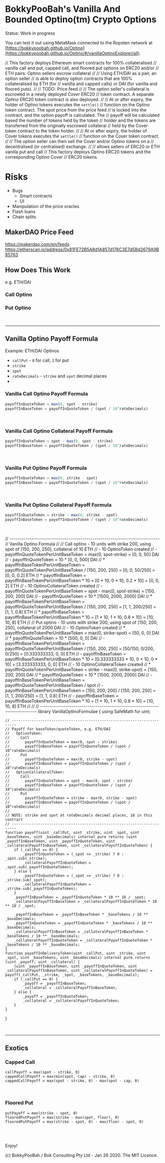 # BokkyPooBah's Vanilla And Bounded Optino(tm) Crypto Options


Status: Work in progress

You can test it out using MetaMask connected to the Ropsten network at [https://bokkypoobah.github.io/Optino](https://bokkypoobah.github.io/Optino/#/vanillaOptinoExplorer/all).

// This factory deploys Ethereum smart contracts for 100% collateralised
// vanilla call and put, capped call, and floored put options on ERC20 and/or
// ETH pairs. Optino sellers escrow collateral
//
// Using ETH/DAI as a pair, an option seller
// is able to deploy option contracts that are 100% collateralised by ETH (for
// vanilla and capped calls) or DAI (for vanilla and floored puts).
//
// TODO: Price feed
//
// The option seller's collateral is escrowed in a newly deployed *Cover* ERC20
// token contract. A separate *Optino* ERC20 token contract is also deployed.
//
// At or after expiry, the holder of Optino tokens executes the `settle()`
// function on the Optino token contract. The spot price from the price feed
// is locked into the contract, and the option payoff is calculated. The
// payoff will be calculated based the number of tokens held by the token
// holder and the tokens are transferred from the originally escrowed collateral
// held by the Cover token contract to the token holder.
//
// At or after expiry, the holder of Cover tokens executes the `settle()`
// function on the Cover token contract.
//
// The option seller can then sell the Cover and/or Optino tokens on a
// decentralised (or centralised) exchange.
//
// allows sellers of ERC20 or ETH vanilla put and call
// This factory deploys Optino ERC20 tokens and the corresponding Optino Cover
// ERC20 tokens



# Risks

* Bugs
  * Smart contracts
  * UI
* Manipulation of the price oracles
* Flash loans
* Chain splits


## MakerDAO Price Feed

https://makerdao.com/en/feeds
https://etherscan.io/address/0x81FE72B5A8d1A857d176C3E7d5Bd2679A9B85763

## How Does This Work

e.g. ETH/DAI

### Call Optino

### Put Optino

<br />

<hr />

## Vanilla Optino Payoff Formula

Example: ETH/DAI Optinos

* `callPut` - `0` for call, `1` for put
* `strike`
* `spot`
* `rateDecimals` - `strike` and `spot` decimal places
*

### Vanilla Call Optino Payoff Formula

```javascript
payoffInQuoteToken = max(0, spot - strike)
payoffInBaseToken = payoffInQuoteToken / (spot / 10^rateDecimals)
```

<br />

### Vanilla Call Optino Collateral Payoff Formula

```javascript
payoffInQuoteToken = spot - max(0, spot - strike)
payoffInBaseToken = payoffInQuoteToken / (spot / 10^rateDecimals)
```

<br />

### Vanilla Put Optino Payoff Formula

```javascript
payoffInQuoteToken = max(0, strike - spot)
payoffInBaseToken = payoffInQuoteToken / (spot / 10^rateDecimals)
```

<br />

### Vanilla Put Optino Collateral Payoff Formula

```javascript
payoffInQuoteToken = strike - max(0, strike - spot)
payoffInBaseToken = payoffInQuoteToken / (spot / 10^rateDecimals)
```

<br />



// ----------------------------------------------------------------------------
// Vanilla Optino Formula
//
// Call optino - 10 units with strike 200, using spot of [150, 200, 250], collateral of 10 ETH
// - 10 OptinoToken created
//   - payoffInQuoteTokenPerUnitBaseToken = max(0, spot-strike) = [0, 0, 50] DAI
//   - payoffInQuoteToken = 10 * [0, 0, 500] DAI
//   * payoffInBaseTokenPerUnitBaseToken = payoffInQuoteTokenPerUnitBaseToken / [150, 200, 250] = [0, 0, 50/250] = [0, 0, 0.2] ETH
//   * payoffInBaseToken = payoffInBaseTokenPerUnitBaseToken * 10 = [0 * 10, 0 * 10, 0.2 * 10] = [0, 0, 2] ETH
// - 10 OptinoCollateralToken created
//   - payoffInQuoteTokenPerUnitBaseToken = spot - max(0, spot-strike) = [150, 200, 200] DAI
//   - payoffInQuoteToken = 10 * [1500, 2000, 2000] DAI
//   * payoffInBaseTokenPerUnitBaseToken = payoffInQuoteTokenPerUnitBaseToken / [150, 200, 250] = [1, 1, 200/250] = [1, 1, 0.8] ETH
//   * payoffInBaseToken = payoffInBaseTokenPerUnitBaseToken * 10 = [1 * 10, 1 * 10, 0.8 * 10] = [10, 10, 8] ETH
//
// Put optino - 10 units with strike 200, using spot of [150, 200, 250], collateral of 2000 DAI
// - 10 OptinoToken created
//   * payoffInQuoteTokenPerUnitBaseToken = max(0, strike-spot) = [50, 0, 0] DAI
//   * payoffInQuoteToken = 10 * [500, 0, 0] DAI
//   - payoffInBaseTokenPerUnitBaseToken = payoffInQuoteTokenPerUnitBaseToken / [150, 200, 250] = [50/150, 0/200, 0/250] = [0.333333333, 0, 0] ETH
//   - payoffInBaseToken = payoffInBaseTokenPerUnitBaseToken * 10 = [0.333333333 * 10, 0 * 10, 0 * 10] = [3.333333333, 0, 0] ETH
// - 10 OptinoCollateralToken created
//   * payoffInQuoteTokenPerUnitBaseToken = strike - max(0, strike-spot) = [150, 200, 200] DAI
//   * payoffInQuoteToken = 10 * [1500, 2000, 2000] DAI
//   - payoffInBaseTokenPerUnitBaseToken = payoffInQuoteTokenPerUnitBaseToken / spot
//   - payoffInBaseTokenPerUnitBaseToken = [150, 200, 200] / [150, 200, 250] = [1, 1, 200/250] = [1, 1, 0.8] ETH
//   - payoffInBaseToken = payoffInBaseTokenPerUnitBaseToken * 10 = [1 * 10, 1 * 10, 0.8 * 10] = [10, 10, 8] ETH
//
//
// ----------------------------------------------------------------------------
library VanillaOptinoFormulae {
    using SafeMath for uint;

    // ------------------------------------------------------------------------
    // Payoff for baseToken/quoteToken, e.g. ETH/DAI
    //   OptionToken:
    //     Call
    //       payoffInQuoteToken = max(0, spot - strike)
    //       payoffInBaseToken = payoffInQuoteToken / (spot / 10^rateDecimals)
    //     Put
    //       payoffInQuoteToken = max(0, strike - spot)
    //       payoffInBaseToken = payoffInQuoteToken / (spot / 10^rateDecimals)
    //   OptionCollateralToken:
    //     Call
    //       payoffInQuoteToken = spot - max(0, spot - strike)
    //       payoffInBaseToken = payoffInQuoteToken / (spot / 10^rateDecimals)
    //     Put
    //       payoffInQuoteToken = strike - max(0, strike - spot)
    //       payoffInBaseToken = payoffInQuoteToken / (spot / 10^rateDecimals)
    //
    // NOTE: strike and spot at rateDecimals decimal places, 18 in this contract
    // ------------------------------------------------------------------------
    function payoff(uint _callPut, uint _strike, uint _spot, uint _baseTokens, uint _baseDecimals) internal pure returns (uint _payoffInBaseToken, uint _payoffInQuoteToken, uint _collateralPayoffInBaseToken, uint _collateralPayoffInQuoteToken) {
        if (_callPut == 0) {
            _payoffInQuoteToken = (_spot <= _strike) ? 0 : _spot.sub(_strike);
            _collateralPayoffInQuoteToken = _spot.sub(_payoffInQuoteToken);
        } else {
            _payoffInQuoteToken = (_spot >= _strike) ? 0 : _strike.sub(_spot);
            _collateralPayoffInQuoteToken = _strike.sub(_payoffInQuoteToken);
        }
        _payoffInBaseToken = _payoffInQuoteToken * 10 ** 18 / _spot;
        _collateralPayoffInBaseToken = _collateralPayoffInQuoteToken * 10 ** 18 / _spot;

        _payoffInBaseToken = _payoffInBaseToken * _baseTokens / 10 ** _baseDecimals;
        _payoffInQuoteToken = _payoffInQuoteToken * _baseTokens / 10 ** _baseDecimals;
        _collateralPayoffInBaseToken = _collateralPayoffInBaseToken * _baseTokens / 10 ** _baseDecimals;
        _collateralPayoffInQuoteToken = _collateralPayoffInQuoteToken * _baseTokens / 10 ** _baseDecimals;
    }
    function payoffInDeliveryToken(uint _callPut, uint _strike, uint _spot, uint _baseTokens, uint _baseDecimals) internal pure returns (uint _payoff, uint _collateral) {
        (uint _payoffInBaseToken, uint _payoffInQuoteToken, uint _collateralPayoffInBaseToken, uint _collateralPayoffInQuoteToken) = payoff(_callPut, _strike, _spot, _baseTokens, _baseDecimals);
        if (_callPut == 0) {
            _payoff = _payoffInBaseToken;
            _collateral = _collateralPayoffInBaseToken;
        } else {
            _payoff = _payoffInQuoteToken;
            _collateral = _collateralPayoffInQuoteToken;
        }
    }
}

<br />

<hr />

## Exotics

### Capped Call

```
callPayoff = max(spot - strike, 0)
cappedCallPayoff = max(min(spot, cap) - strike, 0)
cappedCallPayoff = max(spot - strike, 0) - max(spot - cap, 0)
```

<br />

### Floored Put

```
putPayoff = max(strike - spot, 0)
flooredPutPayoff = max(strike - max(spot, floor), 0)
flooredPutPayoff = max(strike - spot, 0) - max(floor - spot, 0)
```


<br />

<br />

Enjoy!

(c) BokkyPooBah / Bok Consulting Pty Ltd - Jan 26 2020. The MIT Licence.
